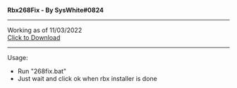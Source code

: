 **Rbx268Fix - By SysWhite#0824** 

---

Working as of 11/03/2022 <br>
[Click to Download](https://github.com/SysWhiteDev/Rbx268Fix/archive/refs/tags/Working.zip) <br>

---

Usage:
- Run "268fix.bat"
- Just wait and click ok when rbx installer is done
